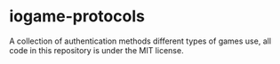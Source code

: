 # iogame-protocols
A collection of authentication methods different types of games use, all code in this repository is under the MIT license.
